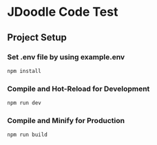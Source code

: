 # JDoodle Code Test


## Project Setup

### Set .env file by using example.env

```sh
npm install
```

### Compile and Hot-Reload for Development

```sh
npm run dev
```

### Compile and Minify for Production

```sh
npm run build
```
